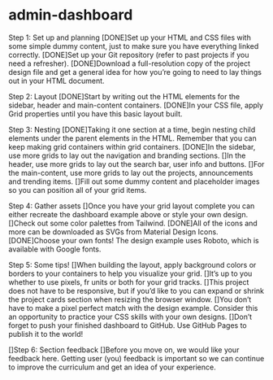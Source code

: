 # admin-dashboard

Step 1: Set up and planning
[DONE]Set up your HTML and CSS files with some simple dummy content, just to make sure you have everything linked correctly.
[DONE]Set up your Git repository (refer to past projects if you need a refresher).
[DONE]Download a full-resolution copy of the project design file and get a general idea for how you’re going to need to lay things out in your HTML document.

Step 2: Layout
[DONE]Start by writing out the HTML elements for the sidebar, header and main-content containers.
[DONE]In your CSS file, apply Grid properties until you have this basic layout built.

Step 3: Nesting
[DONE]Taking it one section at a time, begin nesting child elements under the parent elements in the HTML. Remember that you can keep making grid containers within grid containers.
[DONE]In the sidebar, use more grids to lay out the navigation and branding sections.
[]In the header, use more grids to lay out the search bar, user info and buttons.
[]For the main-content, use more grids to lay out the projects, announcements and trending items.
[]Fill out some dummy content and placeholder images so you can position all of your grid items.

Step 4: Gather assets
[]Once you have your grid layout complete you can either recreate the dashboard example above or style your own design.
[]Check out some color palettes from Tailwind.
[DONE]All of the icons and more can be downloaded as SVGs from Material Design Icons.
[DONE]Choose your own fonts! The design example uses Roboto, which is available with Google fonts.

Step 5: Some tips!
[]When building the layout, apply background colors or borders to your containers to help you visualize your grid.
[]It’s up to you whether to use pixels, fr units or both for your grid tracks.
[]This project does not have to be responsive, but if you’d like to you can expand or shrink the project cards section when resizing the browser window.
[]You don’t have to make a pixel perfect match with the design example. Consider this an opportunity to practice your CSS skills with your own designs.
[]Don’t forget to push your finished dashboard to GitHub. Use GitHub Pages to publish it to the world!

[]Step 6: Section feedback
[]Before you move on, we would like your feedback here. Getting user (you) feedback is important so we can continue to improve the curriculum and get an idea of your experience.
